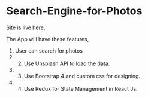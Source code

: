 # Search-Engine-for-Photos
Site is live [here](https://search-engine-for-photos.netlify.app/).

The App will have these features, 
1. User can search for photos 
2. 2. Use Unsplash API to load the data. 
3. 3. Use Bootstrap 4 and custom css for designing. 
4. 4. Use Redux for State Management in React Js. 
